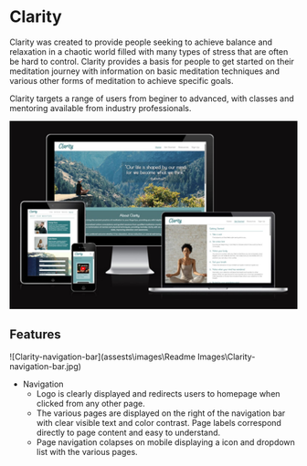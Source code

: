 # Clarity
Clarity was created to provide people seeking to achieve balance and relaxation in a chaotic world filled with many types of stress that are often be hard to control. Clarity provides a basis for people to get started on their meditation journey with information on basic meditation techniques and various other forms of meditation to achieve specific goals.

Clarity targets a range of users from beginer to advanced, with classes and mentoring available from industry professionals.  

![Clarity-responsive-layout](/assests/images/Readme%20Images/Clarity-responsive-layout.jpg)

## Features

![Clarity-navigation-bar](assests\images\Readme Images\Clarity-navigation-bar.jpg)

- Navigation
  - Logo is clearly displayed and redirects users to homepage when clicked from any other page.
  - The various pages are displayed on the right of the navigation bar with clear visible text and color contrast. Page labels correspond directly to page content and easy to understand.
  - Page navigation colapses on mobile displaying a icon and dropdown list with the various pages.